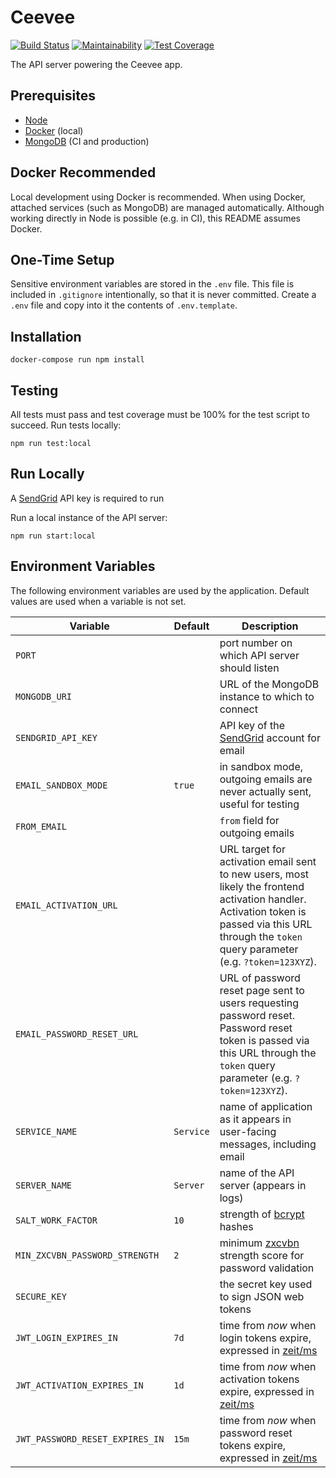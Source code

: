# Ceevee

[![Build Status](https://travis-ci.org/randallmorey/ceevee.svg?branch=master)](https://travis-ci.org/randallmorey/ceevee)
[![Maintainability](https://api.codeclimate.com/v1/badges/c036800b871740c7cbf1/maintainability)](https://codeclimate.com/github/randallmorey/ceevee/maintainability)
[![Test Coverage](https://api.codeclimate.com/v1/badges/c036800b871740c7cbf1/test_coverage)](https://codeclimate.com/github/randallmorey/ceevee/test_coverage)

The API server powering the Ceevee app.


## Prerequisites

- [Node][node]
- [Docker][docker] (local)
- [MongoDB][mongodb] (CI and production)


## Docker Recommended

Local development using Docker is recommended.  When using Docker, attached
services (such as MongoDB) are managed automatically.  Although working directly
in Node is possible (e.g. in CI), this README assumes Docker.


## One-Time Setup

Sensitive environment variables are stored in the `.env` file.  This file is
included in `.gitignore` intentionally, so that it is never committed.
Create a `.env` file and copy into it the contents of `.env.template`.


## Installation

```
docker-compose run npm install
```


## Testing

All tests must pass and test coverage must be 100% for the test script
to succeed.  Run tests locally:

```
npm run test:local
```


## Run Locally

A [SendGrid][sendgrid] API key is required to run

Run a local instance of the API server:

```
npm run start:local
```


## Environment Variables

The following environment variables are used by the application.  Default values
are used when a variable is not set.

| Variable | Default | Description |
| --- | --- | --- |
| `PORT` | | port number on which API server should listen |
| `MONGODB_URI` | | URL of the MongoDB instance to which to connect |
| `SENDGRID_API_KEY` | | API key of the [SendGrid][sendgrid] account for email |
| `EMAIL_SANDBOX_MODE` | `true` | in sandbox mode, outgoing emails are never actually sent, useful for testing |
| `FROM_EMAIL` | | `from` field for outgoing emails |
| `EMAIL_ACTIVATION_URL` | | URL target for activation email sent to new users, most likely the frontend activation handler.  Activation token is passed via this URL through the `token` query parameter (e.g. `?token=123XYZ`). |
| `EMAIL_PASSWORD_RESET_URL` | | URL of password reset page sent to users requesting password reset.  Password reset token is passed via this URL through the `token` query parameter (e.g. `?token=123XYZ`). |
| `SERVICE_NAME` | `Service` | name of application as it appears in user-facing messages, including email |
| `SERVER_NAME` | `Server` | name of the API server (appears in logs) |
| `SALT_WORK_FACTOR` | `10` | strength of [bcrypt][bcrypt] hashes |
| `MIN_ZXCVBN_PASSWORD_STRENGTH` | `2` | minimum [zxcvbn][zxcvbn] strength score for password validation |
| `SECURE_KEY` |  | the secret key used to sign JSON web tokens |
| `JWT_LOGIN_EXPIRES_IN` | `7d` | time from _now_ when login tokens expire, expressed in [zeit/ms][zeit/ms] |
| `JWT_ACTIVATION_EXPIRES_IN` | `1d` | time from _now_ when activation tokens expire, expressed in [zeit/ms][zeit/ms] |
| `JWT_PASSWORD_RESET_EXPIRES_IN` | `15m` | time from _now_ when password reset tokens expire, expressed in [zeit/ms][zeit/ms] |


[docker]: https://www.docker.com
[node]: https://nodejs.org
[mongodb]: https://www.mongodb.com
[sendgrid]: https://sendgrid.com
[bcrypt]: https://www.npmjs.com/package/bcrypt
[zxcvbn]: https://github.com/dropbox/zxcvbn
[zeit/ms]: https://github.com/zeit/ms
